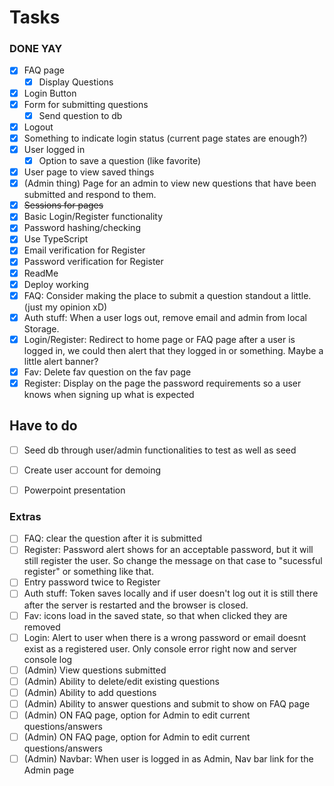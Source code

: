 # Tasks

### DONE YAY

-   [x] FAQ page
    -   [x] Display Questions
-   [x] Login Button
-   [x] Form for submitting questions
    -   [x] Send question to db
-   [x] Logout
-   [x] Something to indicate login status (current page states are enough?)
-   [x] User logged in
    -   [x] Option to save a question (like favorite)
-   [x] User page to view saved things
-   [x] (Admin thing) Page for an admin to view new questions that have been submitted and respond to them.
-   [x] ~~Sessions for pages~~
-   [x] Basic Login/Register functionality
-   [x] Password hashing/checking
-   [x] Use TypeScript
-   [x] Email verification for Register
-   [x] Password verification for Register
-   [x] ReadMe
-   [x] Deploy working
-   [x] FAQ: Consider making the place to submit a question standout a little. (just my opinion xD)
-   [x] Auth stuff: When a user logs out, remove email and admin from local Storage.
-   [x] Login/Register: Redirect to home page or FAQ page after a user is logged in, we could then alert that they logged in or something. Maybe a little alert banner?
-   [x] Fav: Delete fav question on the fav page
-   [x] Register: Display on the page the password requirements so a user knows when signing up what is expected

## Have to do
-   [ ] Seed db through user/admin functionalities to test as well as seed
-   [ ] Create user account for demoing
-   [ ] Powerpoint presentation


### Extras
-   [ ] FAQ: clear the question after it is submitted
-   [ ] Register: Password alert shows for an acceptable password, but it will still register the user. So change the message on that case to "sucessful register" or something like that.
-   [ ] Entry password twice to Register
-   [ ] Auth stuff: Token saves locally and if user doesn't log out it is still there after the server is restarted and the browser is closed.
-   [ ] Fav: icons load in the saved state, so that when clicked they are removed
-   [ ] Login: Alert to user when there is a wrong password or email doesnt exist as a registered user. Only console error right now and server console log
-   [ ] (Admin) View questions submitted
-   [ ] (Admin) Ability to delete/edit existing questions
-   [ ] (Admin) Ability to add questions
-   [ ] (Admin) Ability to answer questions and submit to show on FAQ page
-   [ ] (Admin) ON FAQ page, option for Admin to edit current questions/answers
-   [ ] (Admin) ON FAQ page, option for Admin to edit current questions/answers
-   [ ] (Admin) Navbar: When user is logged in as Admin, Nav bar link for the Admin page
